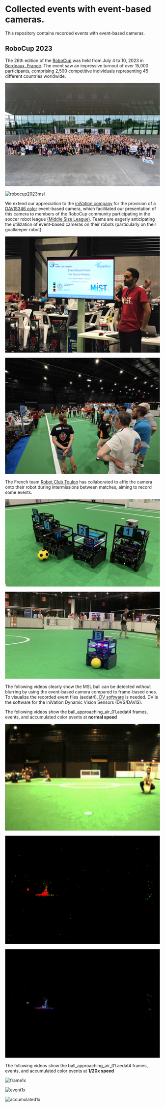 # Collected events with event-based cameras.

This repository contains recorded events with event-based cameras.

## RoboCup 2023

The 26th edition of the [RoboCup](https://www.robocup.org/) was held from July 4 to 10, 2023 in [Bordeaux, France](https://www.u-bordeaux.fr/universite/notre-strategie/projets-institutionnels/intelligence-artificielle/robocup-2023).
The event saw an impressive turnout of over 15,000 participants, comprising 2,500 competitive individuals representing 45 different countries worldwide.

![robocup2023major](media/RoboCup2023-MajorLeagues.jpg)

![robocup2023msl](media/RoboCup2023-MSL.png)

We extend our appreciation to the [iniVation company](https://inivation.com/) for the provision of a [DAVIS346 color](https://inivation.com/buy/) event-based camera,
which facilitated our presentation of this camera to members of the RoboCup community participating in the soccer robot league [(Middle Size League)](https://msl.robocup.org/).
Teams are eagerly anticipating the utilization of event-based cameras on their robots (particularly on their goalkeeper robot).

![presentation1](media/MIST-Lab_iniVation_01.jpg)

![presentation2](media/MIST-Lab_iniVation_02.jpg)

The French team [Robot Club Toulon](https://rct.univ-tln.fr/) has collaborated to affix the camera onto their robot during intermissions between matches, aiming to record some events.

![rct1](media/DAVIS346_on_RCT_01.JPG)

![rct2](media/DAVIS346_on_RCT_02.JPG)

The following videos clearly show the MSL ball can be detected without blurring by using the event-based camera compared to frame-based ones.
To visualize the recorded event files (aedat4), [DV software](https://inivation.gitlab.io/dv/dv-docs/docs/getting-started.html) is needed.
DV is the software for the iniVation Dynamic Vision Sensors (DVS/DAVIS).

The following videos show the ball_approaching_air_01.aedat4 frames, events, and accumulated color events at **normal speed**

![frame1x](media/ball_approaching_air_01_frame.gif)

![event1x](media/ball_approaching_air_01_events.gif)

![accumulated1x](media/ball_approaching_air_01_accumulated.gif)

The following videos show the ball_approaching_air_01.aedat4 frames, events, and accumulated color events at **1/20x speed**

![frame1x](media/ball_approaching_air_01_frame_0.05x.gif)

![event1x](media/ball_approaching_air_01_events_0.05x.gif)

![accumulated1x](media/ball_approaching_air_01_accumulated_0.05x.gif)
